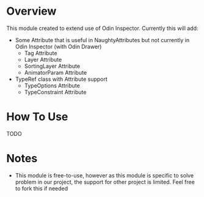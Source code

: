 # Overview
This module created to extend use of Odin Inspector. Currently this will add:
- Some Attribute that is useful in NaughtyAttributes but not currently in Odin Inspector (with Odin Drawer)
  - Tag Attribute
  - Layer Attribute
  - SortingLayer Attribute
  - AnimatorParam Attribute
- TypeRef class with Attribute support
  - TypeOptions Attribute
  - TypeConstraint Attribute

# How To Use
TODO

# Notes
- This module is free-to-use, however as this module is specific to solve problem in our project, the support for other project is limited. Feel free to fork this if needed

